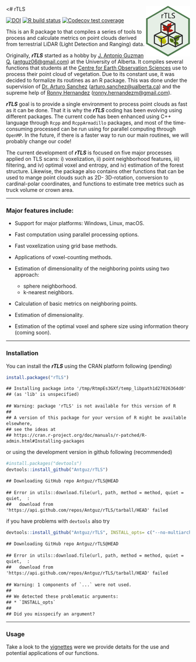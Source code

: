
\<\# rTLS
<img src="man/figures/rTLS_logo.png" align="right" alt="" width="120" />

[![DOI](https://zenodo.org/badge/162520913.svg)](https://zenodo.org/badge/latestdoi/162520913)
[![R build
status](https://github.com/Antguz/rTLS/workflows/R-CMD-check/badge.svg)](https://github.com/Antguz/rTLS/actions)
[![Codecov test
coverage](https://codecov.io/gh/Antguz/rTLS/branch/master/graph/badge.svg)](https://codecov.io/gh/Antguz/rTLS?branch=master)

This is an R package to that compiles a series of tools to process and
calculate metrics on point clouds derived from terrestrial LiDAR (Light
Detection and Ranging) data.

Originally, ***rTLS*** started as a hobby by [J. Antonio Guzman
Q.](https://www.jaguzmanq.com/) (<antguz06@gmail.com>) at the University
of Alberta. It compiles several functions that students at the [Centre
for Earth Observation
Sciences](https://apps.ualberta.ca/directory/person/gasanche)
use to process their point cloud of vegetation. Due to its constant use,
it was decided to formalize its routines as an R package. This was done
under the supervision of [Dr. Arturo
Sanchez](https://www.ualberta.ca/science/about-us/contact-us/faculty-directory/arturo-sanchez-azofeifa)
(<arturo.sanchez@ualberta.ca>) and the supreme help of [Ronny
Hernandez](http://ronnyhdez.rbind.io/) (<ronny.hernandezm@gmail.com>).

***rTLS*** goal is to provide a single environment to process point
clouds as fast as it can be done. That it is why the ***rTLS*** coding
has been evolving using different packages. The current code has been
enhanced using C++ language through `Rcpp` and `RcppArmadillo` packages,
and most of the time-consuming processed can be run using for parallel
computing through `OpenMP`. In the future, if there is a faster way to
run our main routines, we will probably change our code\!

The current development of ***rTLS*** is focused on five major processes
applied on TLS scans: i) voxelization, ii) point neighborhood features,
iii) filtering, and iv) optimal voxel and entropy, and iv) estimation of
the forest structure. Likewise, the package also contains other
functions that can be used to mange point clouds such as 2D-
3D-rotation, conversion to cardinal-polar coordinates, and functions to
estimate tree metrics such as truck volume or crown area.

-----

### Major features include:

  - Support for major platforms: Windows, Linux, macOS.

  - Fast computation using parallel processing options.

  - Fast voxelization using grid base methods.

  - Applications of voxel-counting methods.

  - Estimation of dimensionality of the neighboring points using two
    approach:
    
      - sphere neighborhood.
      - k-nearest neighbors.

  - Calculation of basic metrics on neighboring points.

  - Estimation of dimensionality.

  - Estimation of the optimal voxel and sphere size using information
    theory (coming soon).

-----

### Installation

You can install the ***rTLS*** using the CRAN platform following
(pending)

``` r
install.packages("rTLS")
```

    ## Installing package into '/tmp/RtmpEs3GXf/temp_libpath1d27026364d0'
    ## (as 'lib' is unspecified)

    ## Warning: package 'rTLS' is not available for this version of R
    ## 
    ## A version of this package for your version of R might be available elsewhere,
    ## see the ideas at
    ## https://cran.r-project.org/doc/manuals/r-patched/R-admin.html#Installing-packages

or using the development version in github following (recommended)

``` r
#install.packages("devtools")
devtools::install_github("Antguz/rTLS")
```

    ## Downloading GitHub repo Antguz/rTLS@HEAD

    ## Error in utils::download.file(url, path, method = method, quiet = quiet,  : 
    ##   download from 'https://api.github.com/repos/Antguz/rTLS/tarball/HEAD' failed

if you have problems with `devtools` also try

``` r
devtools::install_github("Antguz/rTLS", INSTALL_opts= c("--no-multiarch"))
```

    ## Downloading GitHub repo Antguz/rTLS@HEAD

    ## Error in utils::download.file(url, path, method = method, quiet = quiet,  : 
    ##   download from 'https://api.github.com/repos/Antguz/rTLS/tarball/HEAD' failed

    ## Warning: 1 components of `...` were not used.
    ## 
    ## We detected these problematic arguments:
    ## * `INSTALL_opts`
    ## 
    ## Did you misspecify an argument?

-----

### Usage

Take a look to the [vignettes](https://antguz.github.io/rTLS/articles/)
were we provide detaits for the use and potential applications of our
functions.
